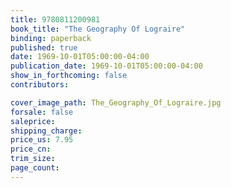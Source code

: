 ```yaml
---
title: 9780811200981
book_title: "The Geography Of Lograire"
binding: paperback
published: true
date: 1969-10-01T05:00:00-04:00
publication_date: 1969-10-01T05:00:00-04:00
show_in_forthcoming: false
contributors:

cover_image_path: The_Geography_Of_Lograire.jpg
forsale: false
saleprice:
shipping_charge:
price_us: 7.95
price_cn:
trim_size:
page_count:
---
```


